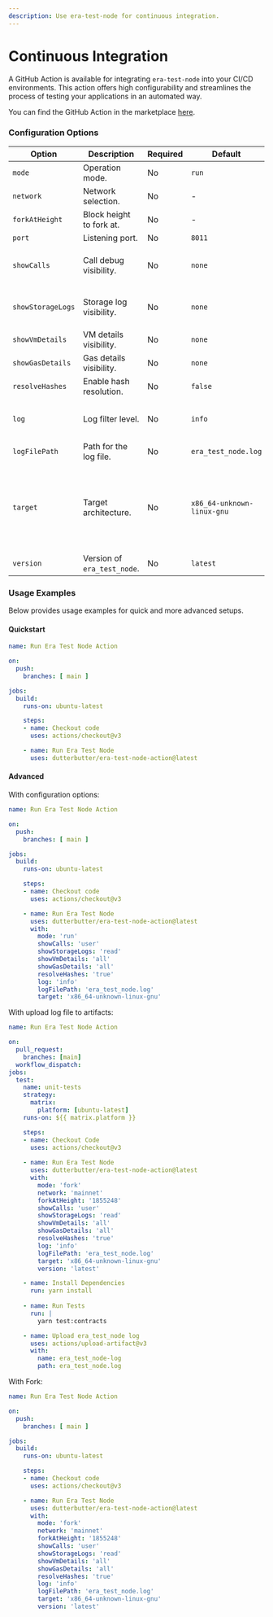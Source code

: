 ```yaml
---
description: Use era-test-node for continuous integration.
---
```


# Continuous Integration

A GitHub Action is available for integrating `era-test-node` into your CI/CD environments. This action offers high configurability and streamlines the process of testing your applications in an automated way.

You can find the GitHub Action in the marketplace [here](https://github.com/marketplace/actions/era-test-node-action).

### Configuration Options

<table><thead><tr><th width="209">Option</th><th>Description</th><th width="101">Required</th><th width="107">Default</th><th>Options</th></tr></thead><tbody><tr><td><code>mode</code></td><td>Operation mode.</td><td>No</td><td><code>run</code></td><td><code>run</code>, <code>fork</code></td></tr><tr><td><code>network</code></td><td>Network selection.</td><td>No</td><td>-</td><td>-</td></tr><tr><td><code>forkAtHeight</code></td><td>Block height to fork at.</td><td>No</td><td>-</td><td>-</td></tr><tr><td><code>port</code></td><td>Listening port.</td><td>No</td><td><code>8011</code></td><td>-</td></tr><tr><td><code>showCalls</code></td><td>Call debug visibility.</td><td>No</td><td><code>none</code></td><td><code>none</code>, <code>user</code>, <code>system</code>, <code>all</code></td></tr><tr><td><code>showStorageLogs</code></td><td>Storage log visibility.</td><td>No</td><td><code>none</code></td><td><code>none</code>, <code>read</code>, <code>write</code>, <code>all</code></td></tr><tr><td><code>showVmDetails</code></td><td>VM details visibility.</td><td>No</td><td><code>none</code></td><td><code>none</code>, <code>all</code></td></tr><tr><td><code>showGasDetails</code></td><td>Gas details visibility.</td><td>No</td><td><code>none</code></td><td><code>none</code>, <code>all</code></td></tr><tr><td><code>resolveHashes</code></td><td>Enable hash resolution.</td><td>No</td><td><code>false</code></td><td>-</td></tr><tr><td><code>log</code></td><td>Log filter level.</td><td>No</td><td><code>info</code></td><td><code>debug</code>, <code>info</code>, <code>warn</code>, <code>error</code></td></tr><tr><td><code>logFilePath</code></td><td>Path for the log file.</td><td>No</td><td><code>era_test_node.log</code></td><td>-</td></tr><tr><td><code>target</code></td><td>Target architecture.</td><td>No</td><td><code>x86_64-unknown-linux-gnu</code></td><td><code>x86_64-unknown-linux-gnu</code>, <code>x86_64-apple-darwin</code>, <code>aarch64-apple-darwin</code></td></tr><tr><td><code>version</code></td><td>Version of <code>era_test_node</code>.</td><td>No</td><td><code>latest</code></td><td>-</td></tr></tbody></table>

### Usage Examples <a href="#user-content--example-usage" id="user-content--example-usage"></a>

Below provides usage examples for quick and more advanced setups.

#### Quickstart <a href="#user-content-quickstart" id="user-content-quickstart"></a>

```yaml
name: Run Era Test Node Action

on:
  push:
    branches: [ main ]

jobs:
  build:
    runs-on: ubuntu-latest

    steps:
    - name: Checkout code
      uses: actions/checkout@v3

    - name: Run Era Test Node
      uses: dutterbutter/era-test-node-action@latest
```

#### Advanced <a href="#user-content-command-options" id="user-content-command-options"></a>

With configuration options:

```yaml
name: Run Era Test Node Action

on:
  push:
    branches: [ main ]

jobs:
  build:
    runs-on: ubuntu-latest

    steps:
    - name: Checkout code
      uses: actions/checkout@v3

    - name: Run Era Test Node
      uses: dutterbutter/era-test-node-action@latest
      with:
        mode: 'run'
        showCalls: 'user'
        showStorageLogs: 'read'
        showVmDetails: 'all'
        showGasDetails: 'all'
        resolveHashes: 'true'
        log: 'info'
        logFilePath: 'era_test_node.log'
        target: 'x86_64-unknown-linux-gnu'
```

With upload log file to artifacts:

```yaml
name: Run Era Test Node Action

on:
  pull_request:
    branches: [main]
  workflow_dispatch:
jobs:
  test:
    name: unit-tests
    strategy:
      matrix:
        platform: [ubuntu-latest]
    runs-on: ${{ matrix.platform }}

    steps:
    - name: Checkout Code
      uses: actions/checkout@v3
    
    - name: Run Era Test Node
      uses: dutterbutter/era-test-node-action@latest
      with:
        mode: 'fork'
        network: 'mainnet'
        forkAtHeight: '1855248'
        showCalls: 'user'
        showStorageLogs: 'read'
        showVmDetails: 'all'
        showGasDetails: 'all'
        resolveHashes: 'true'
        log: 'info'
        logFilePath: 'era_test_node.log'
        target: 'x86_64-unknown-linux-gnu'
        version: 'latest'

    - name: Install Dependencies
      run: yarn install
    
    - name: Run Tests
      run: |
        yarn test:contracts

    - name: Upload era_test_node log
      uses: actions/upload-artifact@v3
      with:
        name: era_test_node-log
        path: era_test_node.log
```

With Fork:

```yaml
name: Run Era Test Node Action

on:
  push:
    branches: [ main ]

jobs:
  build:
    runs-on: ubuntu-latest

    steps:
    - name: Checkout code
      uses: actions/checkout@v3

    - name: Run Era Test Node
      uses: dutterbutter/era-test-node-action@latest
      with:
        mode: 'fork'
        network: 'mainnet'
        forkAtHeight: '1855248'
        showCalls: 'user'
        showStorageLogs: 'read'
        showVmDetails: 'all'
        showGasDetails: 'all'
        resolveHashes: 'true'
        log: 'info'
        logFilePath: 'era_test_node.log'
        target: 'x86_64-unknown-linux-gnu'
        version: 'latest'
```

